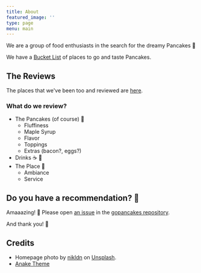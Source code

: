 ```yaml
---
title: About
featured_image: ''
type: page
menu: main
---
```


We are a group of food enthusiasts in the search for the dreamy Pancakes 🥞

We have a [Bucket List](https://github.com/users/eliflores/projects/2/views/1) of places to go and taste Pancakes.

## The Reviews

The places that we've been too and reviewed are [here](https://gopancakes.de/reviews/).

### What do we review?

* The Pancakes (of course) 🥞
    * Fluffiness
    * Maple Syrup
    * Flavor
    * Toppings
    * Extras (bacon?, eggs?)
* Drinks ☕️ 🥤
* The Place 🌻
    * Ambiance
    * Service

## Do you have a recommendation? 🎉

Amaaazing! 🥹
Please open [an issue](https://github.com/eliflores/gopancakes/issues) in the [gopancakes repository](https://github.com/eliflores/gopancakes/).

And thank you! 🥞

## Credits

* Homepage photo by [nikldn](https://unsplash.com/@nikldn) on [Unsplash](https://unsplash.com/s/photos/pancakes).
* [Anake Theme](https://github.com/theNewDynamic/gohugo-theme-ananke/)
